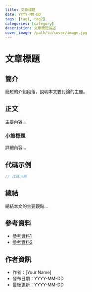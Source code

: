 ```yaml
---
title: 文章標題
date: YYYY-MM-DD
tags: [tag1, tag2]
categories: [category]
description: 文章簡短描述
cover_image: /path/to/cover/image.jpg
---
```


# 文章標題

## 簡介
簡短的介紹段落，說明本文要討論的主題。

## 正文
主要內容...

### 小節標題
詳細內容...

## 代碼示例
```typescript
// 代碼示例
```

## 總結
總結本文的主要觀點...

## 參考資料
- [參考資料1](link1)
- [參考資料2](link2)

## 作者資訊
- 作者：[Your Name]
- 發布日期：YYYY-MM-DD
- 最後更新：YYYY-MM-DD 